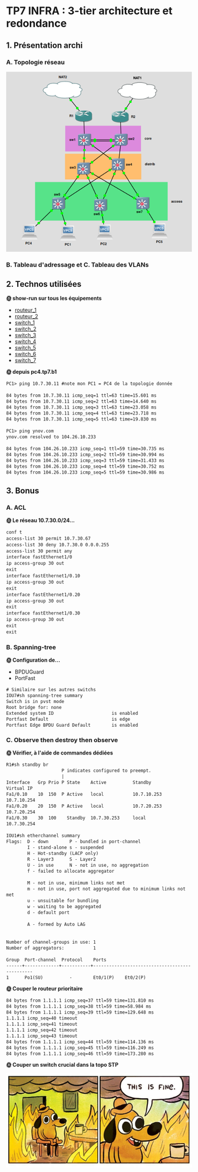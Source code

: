 # TP7 INFRA : 3-tier architecture et redondance

## 1. Présentation archi

### A. Topologie réseau

![shéma de la topologie](/IMG/topologie-tp7.png)

### B. Tableau d'adressage et C. Tableau des VLANs

## 2. Technos utilisées

**🌞 show-run sur tous les équipements**

- [routeur_1](/TP7/CONF/routeur1.md)
- [routeur_2](/TP7/CONF/routeur2.md)
- [switch_1](/TP7/CONF/swt1.md)
- [switch_2](/TP7/CONF/swt2.md)
- [switch_3](/TP7/CONF/swt3.md)
- [switch_4](/TP7/CONF/swt4.md)
- [switch_5](/TP7/CONF/swt5.md)
- [switch_6](/TP7/CONF/swt6.md)
- [switch_7](/TP7/CONF/swt7.md)

**🌞 depuis pc4.tp7.b1**

```shell
PC1> ping 10.7.30.11 #note mon PC1 = PC4 de la topologie donnée

84 bytes from 10.7.30.11 icmp_seq=1 ttl=63 time=15.601 ms
84 bytes from 10.7.30.11 icmp_seq=2 ttl=63 time=14.640 ms
84 bytes from 10.7.30.11 icmp_seq=3 ttl=63 time=23.058 ms
84 bytes from 10.7.30.11 icmp_seq=4 ttl=63 time=23.718 ms
84 bytes from 10.7.30.11 icmp_seq=5 ttl=63 time=19.830 ms

PC1> ping ynov.com
ynov.com resolved to 104.26.10.233

84 bytes from 104.26.10.233 icmp_seq=1 ttl=59 time=30.735 ms
84 bytes from 104.26.10.233 icmp_seq=2 ttl=59 time=30.994 ms
84 bytes from 104.26.10.233 icmp_seq=3 ttl=59 time=31.433 ms
84 bytes from 104.26.10.233 icmp_seq=4 ttl=59 time=30.752 ms
84 bytes from 104.26.10.233 icmp_seq=5 ttl=59 time=30.986 ms
```

## 3. Bonus

### A. ACL

**🌞 Le réseau 10.7.30.0/24...**

```txt
conf t
access-list 30 permit 10.7.30.67
access-list 30 deny 10.7.30.0 0.0.0.255
access-list 30 permit any  
interface fastEthernet1/0
ip access-group 30 out            
exit
interface fastEthernet1/0.10
ip access-group 30 out            
exit
interface fastEthernet1/0.20
ip access-group 30 out            
exit
interface fastEthernet1/0.30
ip access-group 30 out            
exit
exit

```

### B. Spanning-tree

**🌞 Configuration de...**

- BPDUGuard
- PortFast

```shell
# Similaire sur les autres switchs
IOU7#sh spanning-tree summary                
Switch is in pvst mode
Root bridge for: none
Extended system ID                      is enabled
Portfast Default                        is edge
Portfast Edge BPDU Guard Default        is enabled
```

### C. Observe then destroy then observe

**🌞 Vérifier, à l'aide de commandes dédiées**

```shell
R1#sh standby br
                     P indicates configured to preempt.
                     |
Interface   Grp Prio P State    Active          Standby         Virtual IP     
Fa1/0.10    10  150  P Active   local           10.7.10.253     10.7.10.254    
Fa1/0.20    20  150  P Active   local           10.7.20.253     10.7.20.254    
Fa1/0.30    30  100    Standby  10.7.30.253     local           10.7.30.254  

IOU1#sh etherchannel summary 
Flags:  D - down        P - bundled in port-channel
        I - stand-alone s - suspended
        H - Hot-standby (LACP only)
        R - Layer3      S - Layer2
        U - in use      N - not in use, no aggregation
        f - failed to allocate aggregator

        M - not in use, minimum links not met
        m - not in use, port not aggregated due to minimum links not met
        u - unsuitable for bundling
        w - waiting to be aggregated
        d - default port

        A - formed by Auto LAG


Number of channel-groups in use: 1
Number of aggregators:           1

Group  Port-channel  Protocol    Ports
------+-------------+-----------+-----------------------------------------------
1      Po1(SU)          -        Et0/1(P)    Et0/2(P)    
```

**🌞 Couper le routeur prioritaire**

```shell
84 bytes from 1.1.1.1 icmp_seq=37 ttl=59 time=131.810 ms
84 bytes from 1.1.1.1 icmp_seq=38 ttl=59 time=58.984 ms
84 bytes from 1.1.1.1 icmp_seq=39 ttl=59 time=129.648 ms
1.1.1.1 icmp_seq=40 timeout
1.1.1.1 icmp_seq=41 timeout
1.1.1.1 icmp_seq=42 timeout
1.1.1.1 icmp_seq=43 timeout
84 bytes from 1.1.1.1 icmp_seq=44 ttl=59 time=114.136 ms
84 bytes from 1.1.1.1 icmp_seq=45 ttl=59 time=116.249 ms
84 bytes from 1.1.1.1 icmp_seq=46 ttl=59 time=173.280 ms
```

**🌞 Couper un switch crucial dans la topo STP**

![CA MARCHEEEEEE](/IMG/image.png)